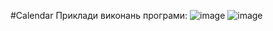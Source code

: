 #Calendar
Приклади виконань програми: ![image](https://cloud.githubusercontent.com/assets/24686307/21699714/aff92b56-d3a5-11e6-80e2-1714e987e11a.png) ![image](https://cloud.githubusercontent.com/assets/24686307/21699977/c16233fa-d3a6-11e6-8eca-02936fbe9fd2.png)

